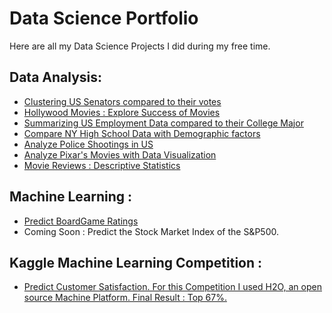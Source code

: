 # Data Science Portfolio

Here are all my Data Science Projects I did during my free time.

## Data Analysis:

- [Clustering US Senators compared to their votes ](https://github.com/PierreCom/Data-Science-Portfolio/blob/master/Clustering_US_Senators.ipynb)
- [Hollywood Movies : Explore Success of Movies ](https://github.com/PierreCom/Data-Science-Portfolio/blob/master/Hollywood_Movies_Data_Visualization.ipynb)
- [Summarizing US Employment Data compared to their College Major ](https://github.com/PierreCom/Data-Science-Portfolio/blob/master/Summarizing_Data.ipynb)
- [Compare NY High School Data with Demographic factors ](https://github.com/PierreCom/Data-Science-Portfolio/blob/master/Analyzing_NYC_High_School_Data.ipynb)
- [Analyze Police Shootings in US ](https://github.com/PierreCom/Data-Science-Portfolio/blob/master/US_Police_Killings.ipynb)
- [Analyze Pixar's Movies with Data Visualization ](https://github.com/PierreCom/Data-Science-Portfolio/blob/master/Analyze_Pixar_Movies.ipynb)
- [Movie Reviews : Descriptive Statistics ](https://github.com/PierreCom/Data-Science-Portfolio/blob/master/Analyzing_Movie_Reviews.ipynb)

## Machine Learning :

- [Predict BoardGame Ratings ](https://github.com/PierreCom/Data-Science-Portfolio/blob/master/BoardGame_Rating_Prediction.ipynb)
- Coming Soon : Predict the Stock Market Index of the S&P500.

## Kaggle Machine Learning Competition :

- [Predict Customer Satisfaction. For this Competition I used H2O, an open source Machine Platform. Final Result : Top 67%. ](https://github.com/PierreCom/Data-Science-Portfolio/blob/master/Kaggle-Santander_Customer_Satisfaction.ipynb)
